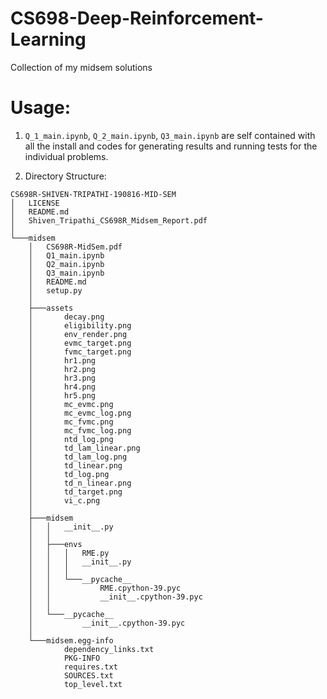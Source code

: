 # CS698-Deep-Reinforcement-Learning
Collection of my midsem solutions

# Usage:
1. ```Q_1_main.ipynb```, ```Q_2_main.ipynb```,  ```Q3_main.ipynb``` are self contained with all the install and codes for generating results and running tests for the individual problems.

2. Directory Structure:

```
CS698R-SHIVEN-TRIPATHI-190816-MID-SEM
│   LICENSE
│   README.md
│   Shiven_Tripathi_CS698R_Midsem_Report.pdf
│
└───midsem
    │   CS698R-MidSem.pdf
    │   Q1_main.ipynb
    │   Q2_main.ipynb
    │   Q3_main.ipynb
    │   README.md
    │   setup.py
    │
    ├───assets
    │       decay.png
    │       eligibility.png
    │       env_render.png
    │       evmc_target.png
    │       fvmc_target.png
    │       hr1.png
    │       hr2.png
    │       hr3.png
    │       hr4.png
    │       hr5.png
    │       mc_evmc.png
    │       mc_evmc_log.png
    │       mc_fvmc.png
    │       mc_fvmc_log.png
    │       ntd_log.png
    │       td_lam_linear.png
    │       td_lam_log.png
    │       td_linear.png
    │       td_log.png
    │       td_n_linear.png
    │       td_target.png
    │       vi_c.png
    │
    ├───midsem
    │   │   __init__.py
    │   │
    │   ├───envs
    │   │   │   RME.py
    │   │   │   __init__.py
    │   │   │
    │   │   └───__pycache__
    │   │           RME.cpython-39.pyc
    │   │           __init__.cpython-39.pyc
    │   │
    │   └───__pycache__
    │           __init__.cpython-39.pyc
    │
    └───midsem.egg-info
            dependency_links.txt
            PKG-INFO
            requires.txt
            SOURCES.txt
            top_level.txt
```
